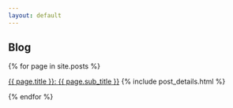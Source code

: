 ```yaml
---
layout: default
---
```

<article class='container'>
<h1>Blog</h1>

{% for page in site.posts %}

<a class='h3' href='{{ site.baseurl }}{{ page.url }}'>{{ page.title }}: {{ page.sub_title }}</a>
{% include post_details.html %}

{% endfor %}

</article>